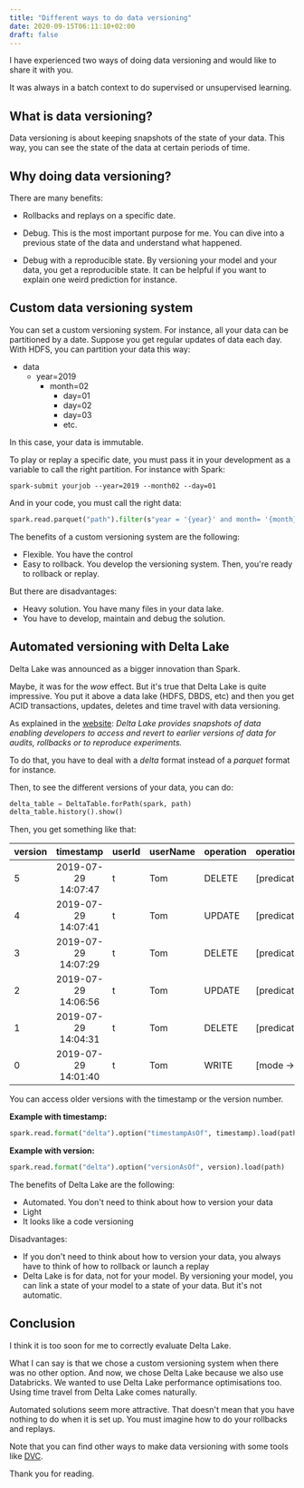 ```yaml
---
title: "Different ways to do data versioning"
date: 2020-09-15T06:11:10+02:00
draft: false
---
```


I have experienced two ways of doing data versioning and would like to share it with you.

It was always in a batch context to do supervised or unsupervised learning.

## What is data versioning? 

Data versioning is about keeping snapshots of the state of your data.
This way, you can see the state of the data at certain periods of time.

## Why doing data versioning?

There are many benefits:
 
- Rollbacks and replays on a specific date.

- Debug. This is the most important purpose for me. You can dive into a previous state of the data and understand what happened.

- Debug with a reproducible state. By versioning your model and your data, you get a reproducible state. It can be helpful if you want to explain one weird prediction for instance.

## Custom data versioning system

You can set a custom versioning system. For instance, all your data can be partitioned by a date. Suppose you get regular updates of data each day. With HDFS, you can partition your data this way:

- data
    - year=2019
        - month=02
            - day=01
            - day=02
            - day=03
            - etc.
            
In this case, your data is immutable.
 
To play or replay a specific date, you must pass it in your development as a variable to call the right partition. For instance with Spark:

```
spark-submit yourjob --year=2019 --month02 --day=01
```
And in your code, you must call the right data:

```python
spark.read.parquet("path").filter(s"year = '{year}' and month= '{month}' and day = '{day}'")
```

The benefits of a custom versioning system are the following:

- Flexible. You have the control
- Easy to rollback. You develop the versioning system. Then, you're ready to rollback or replay.

But there are disadvantages:

- Heavy solution. You have many files in your data lake.
- You have to develop, maintain and debug the solution. 

## Automated versioning with Delta Lake

Delta Lake was announced as a bigger innovation than Spark.

Maybe, it was for the *wow* effect. But it's true that Delta Lake is quite impressive. You put it above a data lake (HDFS, DBDS, etc) and then you get ACID transactions, updates, deletes and time travel with data versioning.

As explained in the [website](https://delta.io/):
*Delta Lake provides snapshots of data enabling developers to access and revert to earlier versions of data for audits, rollbacks or to reproduce experiments.*

To do that, you have to deal with a *delta* format instead of a *parquet* format for instance.

Then, to see the different versions of your data, you can do:

```python
delta_table = DeltaTable.forPath(spark, path)
delta_table.history().show()
```

Then, you get something like that:

|version|          timestamp|userId|userName|operation| operationParameters| job|notebook|clusterId|readVersion|   isolationLevel|isBlindAppend|    operationMetrics|
|----------|:-------------:|------| -- | -- | -- | -- | -- | -- | -- | -- | -- | -- |
|      5|2019-07-29 14:07:47|   t|     Tom|   DELETE|[predicate -> ["(...|null|     ###|      ###|          4|WriteSerializable|        false|[numTotalRows -> ...|
|      4|2019-07-29 14:07:41|   t|     Tom|   UPDATE|[predicate -> (id...|null|     ###|      ###|          3|WriteSerializable|        false|[numTotalRows -> ...|
|      3|2019-07-29 14:07:29|   t|     Tom|   DELETE|[predicate -> ["(...|null|     ###|      ###|          2|WriteSerializable|        false|[numTotalRows -> ...|
|      2|2019-07-29 14:06:56|   t|     Tom|   UPDATE|[predicate -> (id...|null|     ###|      ###|          1|WriteSerializable|        false|[numTotalRows -> ...|
|      1|2019-07-29 14:04:31|   t|     Tom|   DELETE|[predicate -> ["(...|null|     ###|      ###|          0|WriteSerializable|        false|[numTotalRows -> ...|
|      0|2019-07-29 14:01:40|   t|     Tom|    WRITE|[mode -> ErrorIfE...|null|     ###|      ###|       null|WriteSerializable|         true|[numFiles -> 2, n...|

You can access older versions with the timestamp or the version number.

**Example with timestamp:**

```python
spark.read.format("delta").option("timestampAsOf", timestamp).load(path)
```

**Example with version:**

```python
spark.read.format("delta").option("versionAsOf", version).load(path)
```

The benefits of Delta Lake are the following:

- Automated. You don't need to think about how to version your data
- Light
- It looks like a code versioning

Disadvantages:

- If you don't need to think about how to version your data, you always have to think of how to rollback or launch a replay
- Delta Lake is for data, not for your model. By versioning your model, you can link a state of your model to a state of your data. But it's not automatic.

## Conclusion

I think it is too soon for me to correctly evaluate Delta Lake. 

What I can say is that we chose a custom versioning system when there was no other option. And now, we chose Delta Lake because we also use Databricks. We wanted to use Delta Lake performance optimisations too. Using time travel from Delta Lake comes naturally.

Automated solutions seem more attractive. That doesn't mean that you have nothing to do when it is set up. You must imagine how to do your rollbacks and replays.

Note that you can find other ways to make data versioning with some tools like [DVC](https://dvc.org/).

Thank you for reading. 
